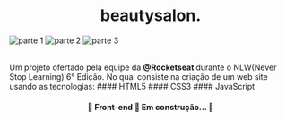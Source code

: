 
<h1 align="center"> beautysalon. </h1>

![parte 1](https://user-images.githubusercontent.com/61327251/153201986-e97a0a67-1427-44a9-b62d-9c409ada7bf1.png)
![parte 2](https://user-images.githubusercontent.com/61327251/153202045-ced387d6-fc9a-4edb-b863-5897e61de235.png)
![parte 3](https://user-images.githubusercontent.com/61327251/153601490-9899953f-d2d4-4013-b1bf-17ba307ce045.png)

<br/>
Um projeto ofertado pela equipe da <strong> @Rocketseat </strong> durante o NLW(Never Stop Learning) 6° Edição.
No qual consiste na criação de um web site usando as tecnologias: 
#### HTML5
#### CSS3
#### JavaScript

<h4 align="center"> 
	🚧  Front-end 🚀 Em construção...  🚧
</h4>


